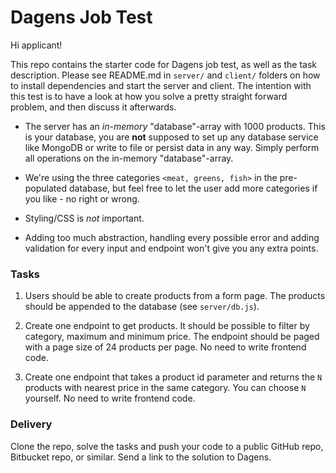 # Dagens Job Test

Hi applicant!

This repo contains the starter code for Dagens job test, as well as the task description. Please see README.md in `server/` and `client/` folders on how to install dependencies and start the server and client. The intention with this test is to have a look at how you solve a pretty straight forward problem, and then discuss it afterwards.

- The server has an _in-memory_ "database"-array with 1000 products. This is your database, you are **not** supposed to set up any database service like MongoDB or write to file or persist data in any way. Simply perform all operations on the in-memory "database"-array.

- We're using the three categories `<meat, greens, fish>` in the pre-populated database, but feel free to let the user add more categories if you like - no right or wrong.

- Styling/CSS is _not_ important.

- Adding too much abstraction, handling every possible error and adding validation for every input and endpoint won't give you any extra points.


### Tasks

1. Users should be able to create products from a form page. The products should be appended to the database (see `server/db.js`).

2. Create one endpoint to get products. It should be possible to filter by category, maximum and minimum price. The endpoint should be paged with a page size of 24 products per page. No need to write frontend code.

3. Create one endpoint that takes a product id parameter and returns the `N` products with nearest price in the same category. You can choose `N` yourself. No need to write frontend code.

### Delivery

Clone the repo, solve the tasks and push your code to a public GitHub repo, Bitbucket repo, or similar. Send a link to the solution to Dagens.




